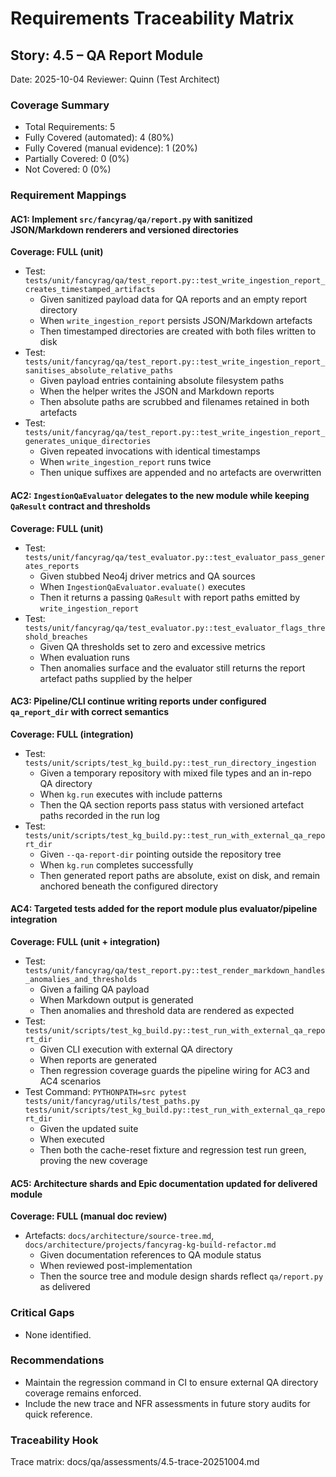 # Requirements Traceability Matrix

## Story: 4.5 – QA Report Module

Date: 2025-10-04
Reviewer: Quinn (Test Architect)

### Coverage Summary
- Total Requirements: 5
- Fully Covered (automated): 4 (80%)
- Fully Covered (manual evidence): 1 (20%)
- Partially Covered: 0 (0%)
- Not Covered: 0 (0%)

### Requirement Mappings

#### AC1: Implement `src/fancyrag/qa/report.py` with sanitized JSON/Markdown renderers and versioned directories
**Coverage: FULL (unit)**

- Test: `tests/unit/fancyrag/qa/test_report.py::test_write_ingestion_report_creates_timestamped_artifacts`
  - Given sanitized payload data for QA reports and an empty report directory
  - When `write_ingestion_report` persists JSON/Markdown artefacts
  - Then timestamped directories are created with both files written to disk
- Test: `tests/unit/fancyrag/qa/test_report.py::test_write_ingestion_report_sanitises_absolute_relative_paths`
  - Given payload entries containing absolute filesystem paths
  - When the helper writes the JSON and Markdown reports
  - Then absolute paths are scrubbed and filenames retained in both artefacts
- Test: `tests/unit/fancyrag/qa/test_report.py::test_write_ingestion_report_generates_unique_directories`
  - Given repeated invocations with identical timestamps
  - When `write_ingestion_report` runs twice
  - Then unique suffixes are appended and no artefacts are overwritten

#### AC2: `IngestionQaEvaluator` delegates to the new module while keeping `QaResult` contract and thresholds
**Coverage: FULL (unit)**

- Test: `tests/unit/fancyrag/qa/test_evaluator.py::test_evaluator_pass_generates_reports`
  - Given stubbed Neo4j driver metrics and QA sources
  - When `IngestionQaEvaluator.evaluate()` executes
  - Then it returns a passing `QaResult` with report paths emitted by `write_ingestion_report`
- Test: `tests/unit/fancyrag/qa/test_evaluator.py::test_evaluator_flags_threshold_breaches`
  - Given QA thresholds set to zero and excessive metrics
  - When evaluation runs
  - Then anomalies surface and the evaluator still returns the report artefact paths supplied by the helper

#### AC3: Pipeline/CLI continue writing reports under configured `qa_report_dir` with correct semantics
**Coverage: FULL (integration)**

- Test: `tests/unit/scripts/test_kg_build.py::test_run_directory_ingestion`
  - Given a temporary repository with mixed file types and an in-repo QA directory
  - When `kg.run` executes with include patterns
  - Then the QA section reports pass status with versioned artefact paths recorded in the run log
- Test: `tests/unit/scripts/test_kg_build.py::test_run_with_external_qa_report_dir`
  - Given `--qa-report-dir` pointing outside the repository tree
  - When `kg.run` completes successfully
  - Then generated report paths are absolute, exist on disk, and remain anchored beneath the configured directory

#### AC4: Targeted tests added for the report module plus evaluator/pipeline integration
**Coverage: FULL (unit + integration)**

- Test: `tests/unit/fancyrag/qa/test_report.py::test_render_markdown_handles_anomalies_and_thresholds`
  - Given a failing QA payload
  - When Markdown output is generated
  - Then anomalies and threshold data are rendered as expected
- Test: `tests/unit/scripts/test_kg_build.py::test_run_with_external_qa_report_dir`
  - Given CLI execution with external QA directory
  - When reports are generated
  - Then regression coverage guards the pipeline wiring for AC3 and AC4 scenarios
- Test Command: `PYTHONPATH=src pytest tests/unit/fancyrag/utils/test_paths.py tests/unit/scripts/test_kg_build.py::test_run_with_external_qa_report_dir`
  - Given the updated suite
  - When executed
  - Then both the cache-reset fixture and regression test run green, proving the new coverage

#### AC5: Architecture shards and Epic documentation updated for delivered module
**Coverage: FULL (manual doc review)**

- Artefacts: `docs/architecture/source-tree.md`, `docs/architecture/projects/fancyrag-kg-build-refactor.md`
  - Given documentation references to QA module status
  - When reviewed post-implementation
  - Then the source tree and module design shards reflect `qa/report.py` as delivered

### Critical Gaps
- None identified.

### Recommendations
- Maintain the regression command in CI to ensure external QA directory coverage remains enforced.
- Include the new trace and NFR assessments in future story audits for quick reference.

### Traceability Hook
Trace matrix: docs/qa/assessments/4.5-trace-20251004.md
